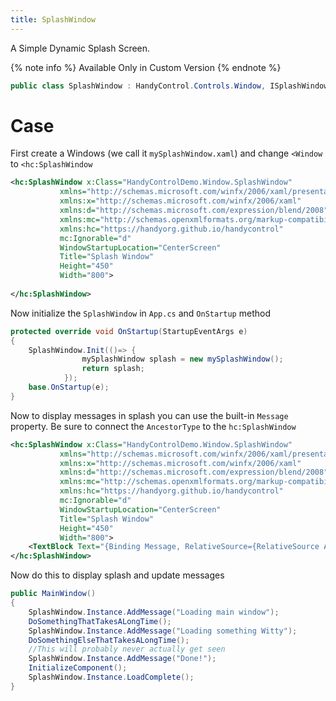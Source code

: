 ```yaml
---
title: SplashWindow
---
```


A Simple Dynamic Splash Screen.

{% note info %}
Available Only in Custom Version
{% endnote %}

```cs
public class SplashWindow : HandyControl.Controls.Window, ISplashWindow, INotifyPropertyChanged
```

# Case

First create a Windows (we call it `mySplashWindow.xaml`) and change `<Window` to `<hc:SplashWindow`

```xml
<hc:SplashWindow x:Class="HandyControlDemo.Window.SplashWindow"
           xmlns="http://schemas.microsoft.com/winfx/2006/xaml/presentation"
           xmlns:x="http://schemas.microsoft.com/winfx/2006/xaml"
           xmlns:d="http://schemas.microsoft.com/expression/blend/2008"
           xmlns:mc="http://schemas.openxmlformats.org/markup-compatibility/2006"
           xmlns:hc="https://handyorg.github.io/handycontrol"
           mc:Ignorable="d"
           WindowStartupLocation="CenterScreen"
           Title="Splash Window" 
           Height="450" 
           Width="800">
   
</hc:SplashWindow>
```

Now initialize the `SplashWindow` in `App.cs` and `OnStartup` method

``` CS
protected override void OnStartup(StartupEventArgs e)
{
    SplashWindow.Init(()=> {
                mySplashWindow splash = new mySplashWindow();
                return splash;
            });
    base.OnStartup(e);
}
```

Now to display messages in splash you can use the built-in `Message` property.
Be sure to connect the `AncestorType` to the `hc:SplashWindow`

```xml
<hc:SplashWindow x:Class="HandyControlDemo.Window.SplashWindow"
           xmlns="http://schemas.microsoft.com/winfx/2006/xaml/presentation"
           xmlns:x="http://schemas.microsoft.com/winfx/2006/xaml"
           xmlns:d="http://schemas.microsoft.com/expression/blend/2008"
           xmlns:mc="http://schemas.openxmlformats.org/markup-compatibility/2006"
           xmlns:hc="https://handyorg.github.io/handycontrol"
           mc:Ignorable="d"
           WindowStartupLocation="CenterScreen"
           Title="Splash Window" 
           Height="450" 
           Width="800">
    <TextBlock Text="{Binding Message, RelativeSource={RelativeSource AncestorType=hc:SplashWindow}}"/>
</hc:SplashWindow>
```

Now do this to display splash and update messages

``` CS
public MainWindow()
{
    SplashWindow.Instance.AddMessage("Loading main window");
    DoSomethingThatTakesALongTime();
    SplashWindow.Instance.AddMessage("Loading something Witty");
    DoSomethingElseThatTakesALongTime();
    //This will probably never actually get seen
    SplashWindow.Instance.AddMessage("Done!");
    InitializeComponent();
    SplashWindow.Instance.LoadComplete();
}
```